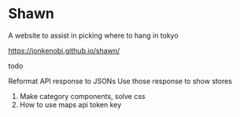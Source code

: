 # Shawn

A website to assist in picking where to hang in tokyo

https://jonkenobi.github.io/shawn/


todo

Reformat API response to JSONs
Use those response to show stores 
1. Make category components, solve css 
2. How to use maps api token key 

